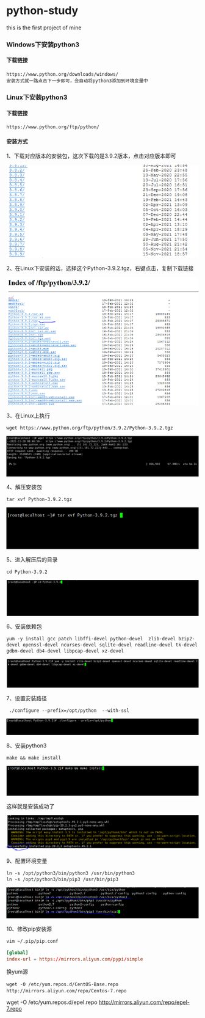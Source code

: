 # python-study
this is the first project of mine

### Windows下安装python3

#### 下载链接

```
https://www.python.org/downloads/windows/
安装方式就一路点击下一步即可，会自动将python3添加到环境变量中
```

### Linux下安装python3

#### 下载链接

```
https://www.python.org/ftp/python/
```

#### 安装方式

1、下载对应版本的安装包，这次下载的是3.9.2版本，点击对应版本即可

![1638055467618](pictures/1638055467618.png)

2、在Linux下安装的话，选择这个Python-3.9.2.tgz，右键点击，复制下载链接

![1638055630581](pictures/1638055630581.png)

3、在Linux上执行

```
wget https://www.python.org/ftp/python/3.9.2/Python-3.9.2.tgz
```

![1638060439334](pictures/1638060439334.png)

4、解压安装包

```
tar xvf Python-3.9.2.tgz
```



![1638061047112](pictures/1638061047112.png)

5、进入解压后的目录

```
cd Python-3.9.2
```

![1638061115317](pictures/1638061115317.png)

6、安装依赖包

```
yum -y install gcc patch libffi-devel python-devel  zlib-devel bzip2-devel openssl-devel ncurses-devel sqlite-devel readline-devel tk-devel gdbm-devel db4-devel libpcap-devel xz-devel
```

![1638061277302](pictures/1638061277302.png)

7、设置安装路径

```
 ./configure --prefix=/opt/python  --with-ssl
```

![1638061396437](pictures/1638061396437.png)

8、安装python3

```
make && make install
```

![1638061639227](pictures/1638061639227.png)

这样就是安装成功了

![1638063480640](pictures/1638063480640.png)

9、配置环境变量

```
ln -s /opt/python3/bin/python3 /usr/bin/python3
ln -s /opt/python3/bin/pip3 /usr/bin/pip3
```

![1638063623488](pictures/1638063623488.png)

10、修改pip安装源

```
vim ~/.pip/pip.conf
```

```conf
[global]
index-url = https://mirrors.aliyun.com/pypi/simple
```

换yum源

`wget -O /etc/yum.repos.d/CentOS-Base.repo http://mirrors.aliyun.com/repo/Centos-7.repo`

wget -O /etc/yum.repos.d/epel.repo http://mirrors.aliyun.com/repo/epel-7.repo

